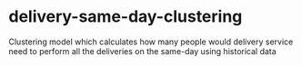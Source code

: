 # delivery-same-day-clustering
Clustering model which calculates how many people would delivery service need to perform all the deliveries on the same-day using historical data
